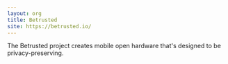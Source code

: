 ```yaml
---
layout: org
title: Betrusted
site: https://betrusted.io/
---
```

The Betrusted project creates mobile open hardware that's designed to be privacy-preserving.
